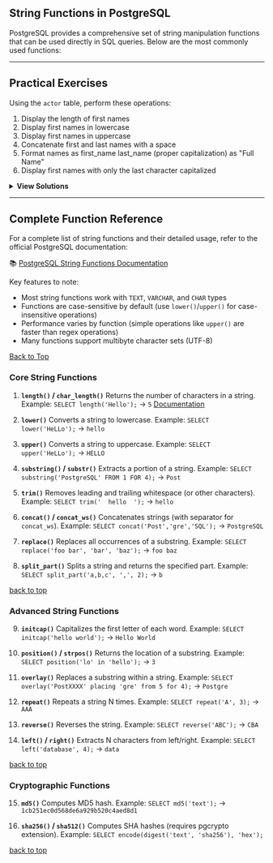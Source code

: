 <a name="title"></a>

## String Functions in PostgreSQL

PostgreSQL provides a comprehensive set of string manipulation functions that can be used directly in SQL queries. Below are the most commonly used functions:

---

## Practical Exercises

Using the `actor` table, perform these operations:

1. Display the length of first names
2. Display first names in lowercase
3. Display first names in uppercase
4. Concatenate first and last names with a space
5. Format names as first_name last_name (proper capitalization) as "Full Name"
6. Display first names with only the last character capitalized

<details>
<summary><b>View Solutions</b></summary>

### Solutions

1. **Name length:**
```sql
SELECT
  first_name,
  LENGTH(first_name) AS name_length
FROM actor;

-- or variation
SELECT
  first_name,
  CHAR_LENGTH(first_name) AS name_length
FROM actor;
```

2. **Lowercase names:**

```sql
SELECT
  first_name,
  LOWER(first_name) AS lowercase_name
FROM actor;
```

3. **Uppercase names:**

```sql
SELECT
  first_name,
  UPPER(first_name) AS uppercase_name
FROM actor;
```

4. **Full name concatenation:**

```sql
SELECT
  CONCAT(first_name, ' ', last_name) AS full_name
FROM actor;

-- or variation
SELECT
  first_name || ' ' || last_name AS full_name
FROM actor;

-- or variation
SELECT
  CONCAT_WS(' ', first_name, last_name) AS full_name
FROM actor;
```

5. **Properly formatted full names:**

```sql
SELECT
  INITCAP(CONCAT(first_name, ' ', last_name)) AS "Full Name"
FROM actor;
```

6. **Last character capitalized:**
   ```sql
   SELECT
     first_name,
     LOWER(LEFT(first_name, LENGTH(first_name)-1)) || UPPER(right(first_name, 1)) AS modified_name
   FROM actor;
   ```
   </details>

---

## Complete Function Reference

For a complete list of string functions and their detailed usage, refer to the official PostgreSQL documentation:

📚 [PostgreSQL String Functions Documentation](https://www.postgresql.org/docs/current/functions-string.html)

Key features to note:

- Most string functions work with `TEXT`, `VARCHAR`, and `CHAR` types
- Functions are case-sensitive by default (use `lower()`/`upper()` for case-insensitive operations)
- Performance varies by function (simple operations like `upper()` are faster than regex operations)
- Many functions support multibyte character sets (UTF-8)

[Back to Top](#title)



### Core String Functions

1. **`length()` / `char_length()`**
   Returns the number of characters in a string.
   Example: `SELECT length('Hello');` → `5`
   [Documentation](https://www.postgresql.org/docs/current/functions-string.html)

2. **`lower()`**
   Converts a string to lowercase.
   Example: `SELECT lower('HeLLo');` → `hello`

3. **`upper()`**
   Converts a string to uppercase.
   Example: `SELECT upper('HeLLo');` → `HELLO`

4. **`substring()` / `substr()`**
   Extracts a portion of a string.
   Example: `SELECT substring('PostgreSQL' FROM 1 FOR 4);` → `Post`

5. **`trim()`**
   Removes leading and trailing whitespace (or other characters).
   Example: `SELECT trim('  hello  ');` → `hello`

6. **`concat()` / `concat_ws()`**
   Concatenates strings (with separator for `concat_ws`).
   Example: `SELECT concat('Post','gre','SQL');` → `PostgreSQL`

7. **`replace()`**
   Replaces all occurrences of a substring.
   Example: `SELECT replace('foo bar', 'bar', 'baz');` → `foo baz`

8. **`split_part()`**
   Splits a string and returns the specified part.
   Example: `SELECT split_part('a,b,c', ',', 2);` → `b`

[back to top](#title)

### Advanced String Functions

9. **`initcap()`**
   Capitalizes the first letter of each word.
   Example: `SELECT initcap('hello world');` → `Hello World`

10. **`position()` / `strpos()`**
    Returns the location of a substring.
    Example: `SELECT position('lo' in 'hello');` → `3`

11. **`overlay()`**
    Replaces a substring within a string.
    Example: `SELECT overlay('PostXXXX' placing 'gre' from 5 for 4);` → `Postgre`

12. **`repeat()`**
    Repeats a string N times.
    Example: `SELECT repeat('A', 3);` → `AAA`

13. **`reverse()`**
    Reverses the string.
    Example: `SELECT reverse('ABC');` → `CBA`

14. **`left()` / `right()`**
    Extracts N characters from left/right.
    Example: `SELECT left('database', 4);` → `data`

[back to top](#title)

### Cryptographic Functions

15. **`md5()`**
    Computes MD5 hash.
    Example: `SELECT md5('text');` → `1cb251ec0d568de6a929b520c4aed8d1`

16. **`sha256()` / `sha512()`**
    Computes SHA hashes (requires pgcrypto extension).
    Example: `SELECT encode(digest('text', 'sha256'), 'hex');`

[back to top](#title)

